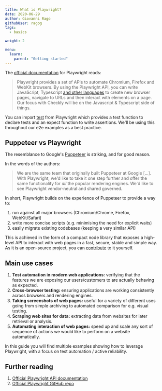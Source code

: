 ```yaml
---
title: What is Playwright?
date: 2020-06-29
author: Giovanni Rago
githubUser: ragog
tags:
  - basics

weight: 2

menu:
  learn:
    parent: "Getting started"
---
```


The [official documentation](https://playwright.dev/) for Playwright reads:

> Playwright provides a set of APIs to automate Chromium, Firefox and WebKit browsers. By using the Playwright API, you can write JavaScript, Typescript [and other languages](https://playwright.dev/docs/languages) to create new browser pages, navigate to URLs and then interact with elements on a page. Our focus with Checkly will be on the Javascript & Typescript side of things. 

You can import [test](https://playwright.dev/docs/api/class-test) from Playwright which provides a test function to declare tests and an expect function to write assertions. We'll be using this throughout our e2e examples as a best practice. 
<!-- more -->
## Puppeteer vs Playwright

The resemblance to Google's [Puppeteer](/learn/headless/basics-puppeteer-intro) is striking, and for good reason.

In the words of the authors:

> We are the same team that originally built Puppeteer at Google [...]. With Playwright, we'd like to take it one step further and offer the same functionality for *all* the popular rendering engines. We'd like to see Playwright vendor-neutral and shared governed.

In short, Playwright builds on the experience of Puppeteer to provide a way to:
1. run against all major browsers (Chromium/Chrome, Firefox, WebKit/Safari)
2. write more concise scripts (e.g. minimising the need for explicit waits)
3. easily migrate existing codebases (keeping a very similar API)

This is achieved in the form of a compact node library that exposes a high-level API to interact with web pages in a fast, secure, stable and simple way. As it is an open-source project, you can [contribute](https://github.com/microsoft/playwright/blob/master/CONTRIBUTING.md) to it yourself.

## Main use cases
1. **Test automation in modern web applications:** verifying that the features we are exposing our users/customers to are actually behaving as expected.
2. **Cross-browser testing:** ensuring applications are working consistently across browsers and rendering engines.
3. **Taking screenshots of web pages:** useful for a variety of different uses going from simple archiving to automated comparison for e.g. visual testing.
4. **Scraping web sites for data:** extracting data from websites for later retrieval or analysis.
5. **Automating interaction of web pages:** speed up and scale any sort of sequence of actions we would like to perform on a website automatically.

In this guide you will find multiple examples showing how to leverage Playwright, with a focus on test automation / active reliability.

## Further reading
1. [Official Playwright API documentation](https://playwright.dev/)
2. [Official Playwright GitHub repo](https://github.com/microsoft/playwright)
